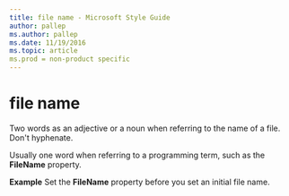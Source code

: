 ```yaml
---
title: file name - Microsoft Style Guide
author: pallep
ms.author: pallep
ms.date: 11/19/2016
ms.topic: article
ms.prod = non-product specific
---
```


# file name

Two words as an adjective or a noun when referring to the name of a file. Don't hyphenate. 

Usually one word when referring to a programming term, such as the **FileName** property.

**Example** Set the **FileName** property before you set an initial file name.
